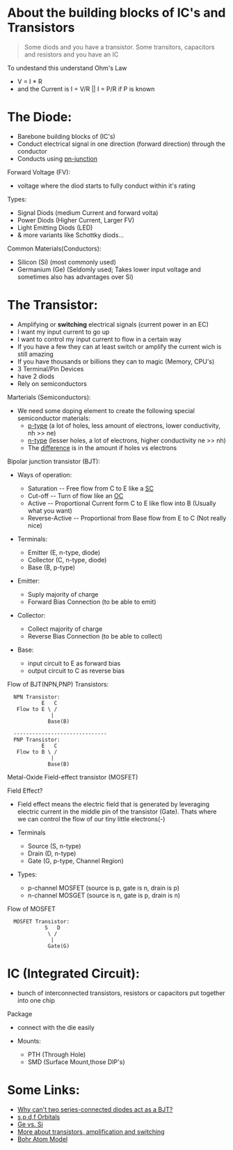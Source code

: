 # About the building blocks of IC's and Transistors

> Some diods and you have a transistor. Some transitors, capacitors and resistors and you have an IC

To undestand this understand Ohm's Law
- V = I * R
- and the Current is I = V/R || I = P/R if P is known

The Diode:
===
- Barebone building blocks of (IC's)
- Conduct electrical signal in one direction (forward direction) through the conductor
- Conducts using [pn-junction](https://en.wikipedia.org/wiki/P%E2%80%93n_junction)

Forward Voltage (FV):
- voltage where the diod starts to fully conduct within it's rating

Types:
- Signal Diods (medium Current and forward volta)
- Power Diods (Higher Current, Larger FV)
- Light Emitting Diods (LED)
- & more variants like Schottky diods...

Common Materials(Conductors):
- Silicon (Si) (most commonly used)
- Germanium (Ge) (Seldomly used; Takes lower input voltage and sometimes also has advantages over Si)

The Transistor:
===
- Amplifying or **switching** electrical signals (current power in an EC)
- I want my input current to go up
- I want to control my input current to flow in a certain way
- If you have a few they can at least switch or amplify the current wich is still amazing
- If you have thousands or billions they can to magic (Memory, CPU's)
- 3 Terminal/Pin Devices
- have 2 diods
- Rely on semiconductors

Marterials (Semiconductors):
- We need some doping element to create the following special semiconductor materials:
  - [p-type](https://circuitglobe.com/p-type-semiconductor.html) (a lot of holes, less amount of electrons, lower conductivity, nh >> ne)
  - [n-type](https://circuitglobe.com/n-type-semiconductor.html) (lesser holes, a lot of electrons, higher conductivity ne >> nh)
  - The [difference](https://circuitglobe.com/difference-between-p-type-and-n-type-semiconductor.html) is in the amount if holes vs electrons

Bipolar junction transistor (BJT):

- Ways of operation:
  - Saturation -- Free flow from C to E like a [SC](https://en.wikipedia.org/wiki/Short_circuit)
  - Cut-off -- Turn of flow like an [OC](https://en.wikipedia.org/wiki/Open-circuit_voltage)
  - Active -- Proportional Current form C to E like flow into B (Usually what you want)
  - Reverse-Active -- Proportional from Base flow from E to C (Not really nice)

- Terminals:
  - Emitter (E, n-type, diode)
  - Collector (C, n-type, diode)
  - Base (B, p-type)

- Emitter:
  - Suply majority of charge
  - Forward Bias Connection (to be able to emit)

- Collector:
  - Collect majority of charge
  - Reverse Bias Connection (to be able to collect)

- Base:
  - input circuit to E as forward bias
  - output circuit to C as reverse bias

Flow of BJT(NPN,PNP) Transistors:
```
  NPN Transistor:
           E   C
   Flow to E \ /
              |
             Base(B)
  
  ------------------------------
  PNP Transistor:
           E   C
   Flow to B \ /
              |
             Base(B)
```

Metal-Oxide Field-effect transistor (MOSFET)

Field Effect?
- Field effect means the electric field that is generated by leveraging
  electric current in the middle pin of the transistor (Gate). Thats where
  we can control the flow of our tiny little electrons(-)

- Terminals
  - Source (S, n-type)
  - Drain (D, n-type)
  - Gate (G, p-type, Channel Region)

- Types:
  - p-channel MOSFET (source is p, gate is n, drain is p)
  - n-channel MOSGET (source is n, gate is p, drain is n)

Flow of MOSFET
```
  MOSFET Transistor:
            S   D
             \ /
              |
             Gate(G)
```

IC (Integrated Circuit):
===
- bunch of interconnected transistors, resistors or capacitors put together into one chip

Package
 - connect with the die easily

- Mounts:
  - PTH (Through Hole)
  - SMD (Surface Mount,those DIP's)

Some Links:
===
- [Why can't two series-connected diodes act as a BJT?](https://electronics.stackexchange.com/questions/78366/why-cant-two-series-connected-diodes-act-as-a-bjt#:~:text=A%20PNP%20BJT%20will%20function,the%20other%20through%20the%20wire.)
- [s,p,d,f Orbitals](https://socratic.org/chemistry/the-electron-configuration-of-atoms/arrangement-of-electrons-in-orbitals-spd-and-f)
- [Ge vs. Si](https://www.differencebetween.com/difference-between-silicon-and-vs-germanium/)
- [More about transistors, amplification and switching](https://learn.sparkfun.com/tutorials/transistors)
- [Bohr Atom Model](https://aapt.scitation.org/doi/10.1119/1.5064553)


